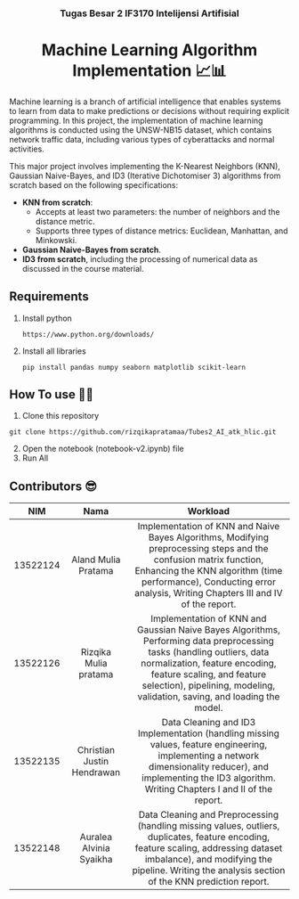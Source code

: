 <h3 align="center">Tugas Besar 2 IF3170 Intelijensi Artifisial</h3>
<h1 align="center">Machine Learning Algorithm Implementation 📈📊</h1>

Machine learning is a branch of artificial intelligence that enables systems to learn from data to make predictions or decisions without requiring explicit programming. In this project, the implementation of machine learning algorithms is conducted using the UNSW-NB15 dataset, which contains network traffic data, including various types of cyberattacks and normal activities.

This major project involves implementing the K-Nearest Neighbors (KNN), Gaussian Naive-Bayes, and ID3 (Iterative Dichotomiser 3) algorithms from scratch based on the following specifications:
- **KNN from scratch**:
  - Accepts at least two parameters: the number of neighbors and the distance metric.
  - Supports three types of distance metrics: Euclidean, Manhattan, and Minkowski.
- **Gaussian Naive-Bayes from scratch**.
- **ID3 from scratch**, including the processing of numerical data as discussed in the course material.


## Requirements 
1. Install python
   ```
   https://www.python.org/downloads/
   ```
2. Install all libraries
   ```
   pip install pandas numpy seaborn matplotlib scikit-learn
   ```


## How To use 🧑‍💻
1. Clone this repository
```
git clone https://github.com/rizqikapratamaa/Tubes2_AI_atk_hlic.git
```
2. Open the notebook (notebook-v2.ipynb) file
3. Run All


## Contributors 😎
| NIM | Nama | Workload |
| :---: | :---: | :---: |
| 13522124 | Aland Mulia Pratama | Implementation of KNN and Naive Bayes Algorithms, Modifying preprocessing steps and the confusion matrix function, Enhancing the KNN algorithm (time performance), Conducting error analysis, Writing Chapters III and IV of the report. |
| 13522126 | Rizqika Mulia pratama  | Implementation of KNN and Gaussian Naive Bayes Algorithms, Performing data preprocessing tasks (handling outliers, data normalization, feature encoding, feature scaling, and feature selection), pipelining, modeling, validation, saving, and loading the model.  |
| 13522135 | Christian Justin Hendrawan | Data Cleaning and ID3 Implementation (handling missing values, feature engineering, implementing a network dimensionality reducer), and implementing the ID3 algorithm. Writing Chapters I and II of the report. |
| 13522148 | Auralea Alvinia Syaikha  | Data Cleaning and Preprocessing (handling missing values, outliers, duplicates, feature encoding, feature scaling, addressing dataset imbalance), and modifying the pipeline. Writing the analysis section of the KNN prediction report. |
